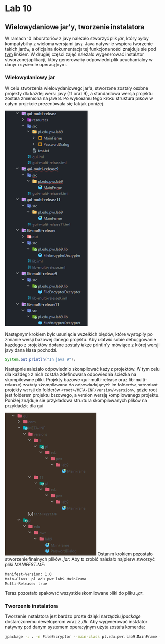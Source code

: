 # Lab 10
## Wielowydaniowe jar'y, tworzenie instalatora

W ramach 10 laboratoriów z javy należało stworzyć plik *jar*, który byłby kompatybilny z wieloma wersjami javy.
Java natywnie wspiera tworzenie takich jarów, a oficjalna dokumentacja tej funkcjonalności znajduje sie pod [tym](https://openjdk.java.net/jeps/238) linkiem.
W drugiej części zajęć należało wygenerować instalator stworzonej aplikacji, który generowałby odpowiedni plik ueuchamialny w danym systemie operacyjnym.

### Wielowydaniowy jar
W celu stworzenia wielowydaniowego jar'a, stworzone zostały osobne projekty dla każdej wersji javy (11 oraz 9), a standardowa wersja projektu została zmieniona na jave 8.
Po wykonaniu tego kroku struktura plików w całym projekcie prezentowała się tak jak poniżej

![](assets/struct.png)

Następnym krokiem było usunięcie wszelkich błędów, które wystąpiły po zmianie wersji bazowej danego projektu.
Aby ułatwić sobie debuggowanie każdego z projektów dodane zostały także println'y, mówiące z której wersji javy dana klasa pochodzi.

```java
System.out.println("In java 9");
```

Następnie należało odpowiednio skompilować każy z projektów. W tym celu dla każdego z nich została zdefinowana odpowiednia ścieżka na skompilowane pliki.
Projekty bazowe (gui-multi-release oraz lib-multi-release) zostały skompilowane do odpowiadających im folderów, natomiast projekty wersji do folderów ``<root>/META-INF/version/<version>``, gdzie root jest folderem projektu bazowego, a version wersją kompilowanego projektu. 
Poniżej znajduje sie przykładowa struktura skompilowanych plików na przykładzie dla gui

![](assets/out.png)
Ostanim krokiem pozostało stworzenie finalnych plików *.jar*:
Aby to zrobić należało najpierw stworzyć pliki *MANIFEST.MF*:

```
Manifest-Version: 1.0  
Main-Class: pl.edu.pwr.lab9.MainFrame  
Multi-Release: true
```

Teraz pozostało spakować wszystkie skomilowane pliki do pliku *.jar*.

### Tworzenie instalatora
Tworzenie instalatora jest bardzo proste dzięki narzędziu *jpackage* dostarczonemu deweloperom wraz z *jdk*. Aby wygenerować instalator natywny pod danym systemem operacyjnym użyta została komenda:
```bat
jpackage -i . -n FileEncryptor --main-class pl.edu.pwr.lab9.MainFrame --main-jar Multi-Release-Enc-Dec-Gui.jar
```
